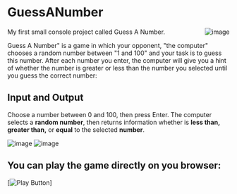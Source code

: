 # GuessANumber
<img align ="right" alt="image" src="https://play-lh.googleusercontent.com/q5lSxwHjIThHOMU3V7k28vSunN9qBSX-XY53tBtEJON3vdBvByBLC46iyLwzvM8cImxs=w240-h480" >
My first small console project called Guess A Number.

Guess A Number" is a game in which your opponent, "the computer" chooses a random number between "1 and 100" and your task is to guess this number. After each number you enter, the computer will give you a hint of whether the number is greater or less than the number you selected until you guess the correct number:

## Input and Output
Choose a number between 0 and 100, then press Enter.
The computer selects a **random number**, then returns information whether is **less than, greater than,** or **equal** to the selected **number**.

![image](https://user-images.githubusercontent.com/101288849/222990737-55834407-30c9-47cc-8dd5-f986a906f7c5.png)
![image](https://user-images.githubusercontent.com/101288849/222990766-68e86de0-9bfd-4d49-bd98-c350422208c8.png)

## You can play the game directly on you browser:

[<img alt = "Play Button" src = "[[https://replit.com/@Denislav4oto1/Guess-a-number#index.js](https://replit.com/@Denislav4oto1/Guess-a-number?v=1)](https://replit.com/@Denislav4oto1/Guess-a-number?v=1)">]


